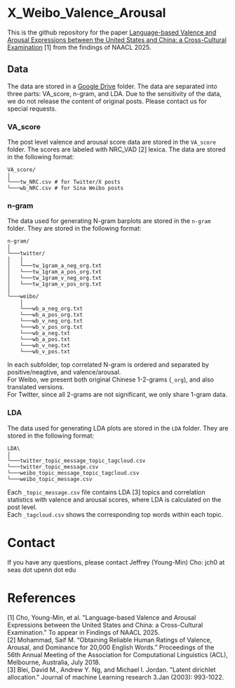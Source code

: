 # X_Weibo_Valence_Arousal
This is the github repository for the paper [Language-based Valence and Arousal Expressions between the United States and China: a Cross-Cultural Examination](https://arxiv.org/pdf/2401.05254) [1] from the findings of NAACL 2025.

## Data
The data are stored in a [Google Drive](https://drive.google.com/drive/folders/1snwfk8QG6W2MaCnnb_MItlljInfCaJw5?usp=sharing) folder. The data are separated into three parts: VA_score, n-gram, and LDA. Due to the sensitivity of the data, we do not release the content of original posts. Please contact us for special requests. 

### VA_score
The post level valence and arousal score data are stored in the `VA_score` folder. The scores are labeled with NRC_VAD [2] lexica. The data are stored in the following format:
```
VA_score/
│
└───tw_NRC.csv # for Twitter/X posts
└───wb_NRC.csv # for Sina Weibo posts
```

### n-gram
The data used for generating N-gram barplots are stored in the `n-gram` folder. They are stored in the following format:
```
n-gram/
│
└───twitter/
│   │
│   └───tw_1gram_a_neg_org.txt
│   └───tw_1gram_a_pos_org.txt
│   └───tw_1gram_v_neg_org.txt
│   └───tw_1gram_v_pos_org.txt
│
└───weibo/
    │
    └───wb_a_neg_org.txt
    └───wb_a_pos_org.txt
    └───wb_v_neg_org.txt
    └───wb_v_pos_org.txt
    └───wb_a_neg.txt
    └───wb_a_pos.txt
    └───wb_v_neg.txt
    └───wb_v_pos.txt
```

  In each subfolder, top correlated N-gram is ordered and separated by positive/neagtive, and valence/arousal.  
  For Weibo, we present both original Chinese 1-2-grams (`_org`), and also translated versions.  
  For Twitter, since all 2-grams are not significant, we only share 1-gram data.  

### LDA
The data used for generating LDA plots are stored in the `LDA` folder. They are stored in the following format:
```
LDA\
│
└───twitter_topic_message_topic_tagcloud.csv
└───twitter_topic_message.csv
└───weibo_topic_message_topic_tagcloud.csv
└───weibo_topic_message.csv
```

  Each `_topic_message.csv` file contains LDA [3] topics and correlation statistics with valence and arousal scores, where LDA is calculated on the post level.   
  Each `_tagcloud.csv` shows the corresponding top words within each topic.  

# Contact
If you have any questions, please contact Jeffrey (Young-Min) Cho: jch0 at seas dot upenn dot edu

# References
[1] Cho, Young-Min, et al. "Language-based Valence and Arousal Expressions between the United States and China: a Cross-Cultural Examination." To appear in Findings of NAACL 2025.  
[2] Mohammad, Saif M. “Obtaining Reliable Human Ratings of Valence, Arousal, and Dominance for 20,000 English Words.” Proceedings of the 56th Annual Meeting of the Association for Computational Linguistics (ACL), Melbourne, Australia, July 2018.  
[3] Blei, David M., Andrew Y. Ng, and Michael I. Jordan. "Latent dirichlet allocation." Journal of machine Learning research 3.Jan (2003): 993-1022.  